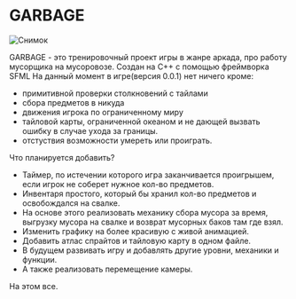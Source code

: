 # GARBAGE

![Снимок](https://user-images.githubusercontent.com/61217945/126058336-75202ae2-e35e-464e-857a-4a58210219ea.PNG)


GARBAGE - это тренировочный проект игры в жанре аркада, про работу мусорщика на мусоровозе. Создан на С++ с помощью фреймворка SFML
На данный момент в игре(версия 0.0.1) нет ничего кроме:
- примитивной проверки столкновений с тайлами
- сбора предметов в никуда
- движения игрока по ограниченному миру
- тайловой карты, ограниченной океаном и не дающей вызвать ошибку в случае ухода за границы.
- отстуствия возможности умереть или проиграть.

Что планируется добавить?
- Таймер, по истечении которого игра заканчивается проигрышем, если игрок не соберет нужное кол-во предметов.
- Инвентаря простого, который бы хранил кол-во предметов и освобождался на свалке.
- На основе этого реализовать механику сбора мусора за время, выгрузку мусора на свалке и возврат мусорных баков там где взял.
- Изменить графику на более красивую с живой анимацией. 
- Добавить атлас спрайтов и тайловую карту в одном файле.
- В будущем развивать игру и добавлять другие уровни, механики и функции.
- А также реализовать перемещение камеры.

На этом все.
